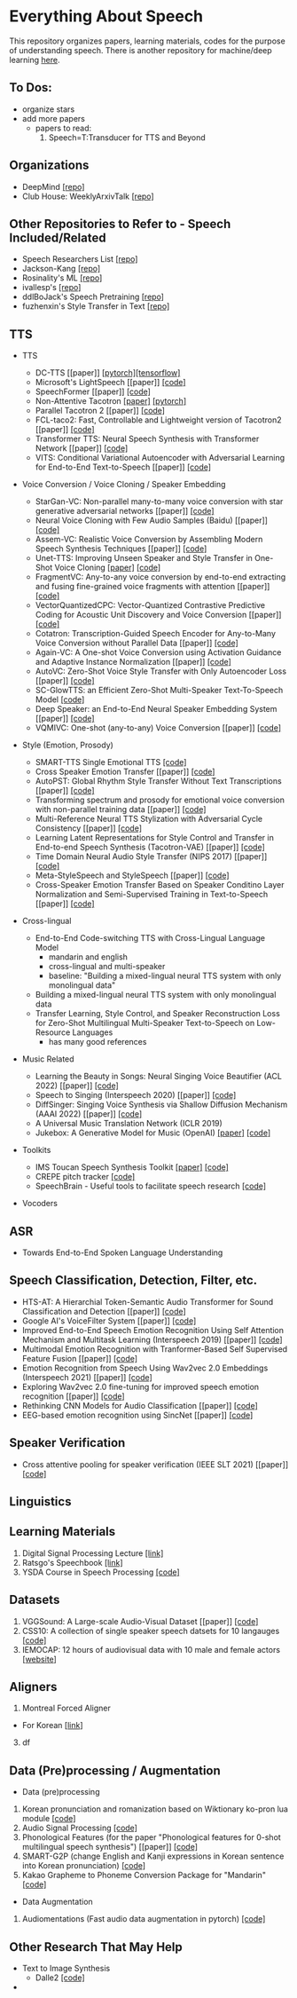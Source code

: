 # Everything About Speech
This repository organizes papers, learning materials, codes for the purpose of understanding speech. There is another repository for machine/deep learning [here](https://github.com/jinny1208/All-Resources-Related-to-ML-DL).

## To Dos:
- organize stars
- add more papers 
  - papers to read:
    1. Speech=T:Transducer for TTS and Beyond

## Organizations
* DeepMind [[repo]](https://github.com/deepmind/deepmind-research)
* Club House: WeeklyArxivTalk [[repo]](https://github.com/jungwoo-ha/WeeklyArxivTalk)

## Other Repositories to Refer to - Speech Included/Related
* Speech Researchers List [[repo]](https://github.com/mutiann/speech_rankings)
* Jackson-Kang [[repo]](https://github.com/Jackson-Kang/Awesome-DL-based-Text-to-speech-Papers-and-Resources)
* Rosinality's ML [[repo]](https://github.com/rosinality/ml-papers)
* ivallesp's [[repo]](https://github.com/ivallesp/papers)
* ddlBoJack's Speech Pretraining [[repo]](https://github.com/ddlBoJack/Awesome-Speech-Pretraining)
* fuzhenxin's Style Transfer in Text [[repo]](https://github.com/fuzhenxin/Style-Transfer-in-Text)


## TTS
* TTS
  - DC-TTS [[paper]] [[pytorch]](https://github.com/chaiyujin/dctts-pytorch)[[tensorflow]](https://github.com/Kyubyong/dc_tts)
  - Microsoft's LightSpeech [[paper]] [[code]](https://github.com/microsoft/NeuralSpeech)
  - SpeechFormer [[paper]] [[code]](https://github.com/HappyColor/SpeechFormer)
  - Non-Attentive Tacotron [[paper]]() [[pytorch]](https://github.com/JoungheeKim/Non-Attentive-Tacotron)
  - Parallel Tacotron 2 [[paper]] [[code]](https://github.com/keonlee9420/Parallel-Tacotron2)
  - FCL-taco2: Fast, Controllable and Lightweight version of Tacotron2 [[paper]] [[code]](https://github.com/Wendison/FCL-taco2)
  - Transformer TTS: Neural Speech Synthesis with Transformer Network [[paper]] [[code]](https://github.com/soobinseo/Transformer-TTS)
  - VITS: Conditional Variational Autoencoder with Adversarial Learning for End-to-End Text-to-Speech [[paper]] [[code]](https://github.com/jaywalnut310/vits)


* Voice Conversion / Voice Cloning / Speaker Embedding
  - StarGan-VC: Non-parallel many-to-many voice conversion with star generative adversarial networks [[paper]] [[code]](https://github.com/liusongxiang/StarGAN-Voice-Conversion)
  - Neural Voice Cloning with Few Audio Samples (Baidu) [[paper]]  [[code]](https://github.com/VisionBrain/Neural_Voice_Cloning)
  - Assem-VC: Realistic Voice Conversion by Assembling Modern Speech Synthesis Techniques [[paper]] [[code]](https://github.com/mindslab-ai/assem-vc)
  - Unet-TTS: Improving Unseen Speaker and Style Transfer in One-Shot Voice Cloning [[paper]](https://arxiv.org/abs/2109.11115) [[code]](https://github.com/CMsmartvoice/One-Shot-Voice-Cloning)
  - FragmentVC: Any-to-any voice conversion by end-to-end extracting and fusing fine-grained voice fragments with attention [[paper]] [[code]](https://github.com/yistLin/FragmentVC)
  - VectorQuantizedCPC: Vector-Quantized Contrastive Predictive Coding for Acoustic Unit Discovery and Voice Conversion [[paper]] [[code]](https://github.com/bshall/VectorQuantizedCPC)
  - Cotatron: Transcription-Guided Speech Encoder for Any-to-Many Voice Conversion without Parallel Data [[paper]] [[code]](https://github.com/mindslab-ai/cotatron)
  - Again-VC: A One-shot Voice Conversion using Activation Guidance and Adaptive Instance Normalization [[paper]] [[code]](https://github.com/KimythAnly/AGAIN-VC)
  - AutoVC: Zero-Shot Voice Style Transfer with Only Autoencoder Loss [[paper]] [[code]](https://github.com/auspicious3000/autovc)
  - SC-GlowTTS: an Efficient Zero-Shot Multi-Speaker Text-To-Speech Model [[code]](https://github.com/Edresson/SC-GlowTTS)
  - Deep Speaker: an End-to-End Neural Speaker Embedding System [[paper]] [[code]](https://github.com/philipperemy/deep-speaker)
  - VQMIVC: One-shot (any-to-any) Voice Conversion [[paper]] [[code]](https://github.com/Wendison/VQMIVC)

* Style (Emotion, Prosody)
  - SMART-TTS Single Emotional TTS [[code]](https://github.com/SMART-TTS/SMART-Single_Emotional_TTS)
  - Cross Speaker Emotion Transfer [[paper]] [[code]](https://github.com/keonlee9420/Cross-Speaker-Emotion-Transfer)
  - AutoPST: Global Rhythm Style Transfer Without Text Transcriptions [[paper]] [[code]](https://github.com/auspicious3000/AutoPST)
  - Transforming spectrum and prosody for emotional voice conversion with non-parallel training data [[paper]] [[code]](https://github.com/KunZhou9646/emotional-voice-conversion-with-CycleGAN-and-CWT-for-Spectrum-and-F0)
  - Multi-Reference Neural TTS Stylization with Adversarial Cycle Consistency [[paper]] [[code]](https://github.com/entn-at/acc-tacotron2)
  - Learning Latent Representations for Style Control and Transfer in End-to-end Speech Synthesis (Tacotron-VAE) [[paper]] [[code]](https://github.com/jinhan/tacotron2-vae)
  - Time Domain Neural Audio Style Transfer (NIPS 2017) [[paper]] [[code]](https://github.com/pkmital/time-domain-neural-audio-style-transfer)
  - Meta-StyleSpeech and StyleSpeech [[paper]] [[code]](https://github.com/KevinMIN95/StyleSpeech)
  - Cross-Speaker Emotion Transfer Based on Speaker Conditino Layer Normalization and Semi-Supervised Training in Text-to-Speech [[paper]] [[code]](https://github.com/keonlee9420/Cross-Speaker-Emotion-Transfer)

* Cross-lingual
  - End-to-End Code-switching TTS with Cross-Lingual Language Model
    - mandarin and english
    - cross-lingual and multi-speaker
    - baseline: "Building a mixed-lingual neural TTS system with only monolingual data"
  - Building a mixed-lingual neural TTS system with only monolingual data
  - Transfer Learning, Style Control, and Speaker Reconstruction Loss for Zero-Shot Multilingual Multi-Speaker Text-to-Speech on Low-Resource Languages
    - has many good references

* Music Related
  - Learning the Beauty in Songs: Neural Singing Voice Beautifier (ACL 2022) [[paper]] [[code]](https://github.com/MoonInTheRiver/NeuralSVB)
  - Speech to Singing (Interspeech 2020) [[paper]] [[code]](https://github.com/ericwudayi/speech2singing)
  - DiffSinger: Singing Voice Synthesis via Shallow Diffusion Mechanism (AAAI 2022) [[paper]] [[code]](https://github.com/MoonInTheRiver/DiffSinger)
  - A Universal Music Translation Network (ICLR 2019) 
  - Jukebox: A Generative Model for Music (OpenAI) [[paper]](https://arxiv.org/pdf/2005.00341.pdf) [[code]](https://github.com/openai/jukebox/tree/master/jukebox)


* Toolkits
  - IMS Toucan Speech Synthesis Toolkit [[paper]](http://festvox.org/blizzard/bc2021/BC21_IMS.pdf) [[code]](https://github.com/DigitalPhonetics/IMS-Toucan)
  - CREPE pitch tracker [[code]](https://github.com/maxrmorrison/torchcrepe)
  - SpeechBrain - Useful tools to facilitate speech research  [[code]](https://github.com/speechbrain/speechbrain)

* Vocoders

## ASR
- Towards End-to-End Spoken Language Understanding 

## Speech Classification, Detection, Filter, etc.
- HTS-AT: A Hierarchial Token-Semantic Audio Transformer for Sound Classification and Detection [[paper]] [[code]](https://github.com/RetroCirce/HTS-Audio-Transformer)
- Google AI's VoiceFilter System [[paper]] [[code]](https://github.com/mindslab-ai/voicefilter)
- Improved End-to-End Speech Emotion Recognition Using Self Attention Mechanism and Multitask Learning (Interspeech 2019) [[paper]] [[code]](https://github.com/KrishnaDN/speech-emotion-recognition-using-self-attention)
- Multimodal Emotion Recognition with Tranformer-Based Self Supervised Feature Fusion [[paper]] [[code]](https://github.com/shamanez/Self-Supervised-Embedding-Fusion-Transformer)
- Emotion Recognition from Speech Using Wav2vec 2.0 Embeddings (Interspeech 2021) [[paper]] [[code]](https://github.com/habla-liaa/ser-with-w2v2)
- Exploring Wav2vec 2.0 fine-tuning for improved speech emotion recognition [[paper]] [[code]](https://github.com/b04901014/FT-w2v2-ser)
- Rethinking CNN Models for Audio Classification [[paper]] [[code]](https://github.com/kamalesh0406/Audio-Classification)
- EEG-based emotion recognition using SincNet [[paper]] [[code]](https://github.com/meiyor/SincNet-for-Autism-EEG-based-Emotion-Recognition)

## Speaker Verification
- Cross attentive pooling for speaker verification (IEEE SLT 2021) [[paper]] [[code]](https://github.com/seongmin-kye/CAP)

## Linguistics

## Learning Materials
1. Digital Signal Processing Lecture [[link]](https://github.com/spatialaudio/digital-signal-processing-lecture)
2. Ratsgo's Speechbook [[link]](https://github.com/ratsgo/speechbook)
3. YSDA Course in Speech Processing [[code]](https://github.com/yandexdataschool/speech_course)

## Datasets
1. VGGSound: A Large-scale Audio-Visual Dataset [[paper]] [[code]](https://github.com/hche11/VGGSound)
2. CSS10: A collection of single speaker speech datsets for 10 langauges [[code]](https://github.com/Kyubyong/css10)
3. IEMOCAP: 12 hours of audiovisual data with 10 male and female actors [[website](https://sail.usc.edu/iemocap/iemocap_release.htm)]

## Aligners
1. Montreal Forced Aligner
  - For Korean [[link](https://chldkato.tistory.com/195)]
3. df

## Data (Pre)processing / Augmentation
* Data (pre)processing
1. Korean pronunciation and romanization based on Wiktionary ko-pron lua module [[code]](https://github.com/kord123/ko_pron)
2. Audio Signal Processing [[code]](https://github.com/sooftware/Audio-Signal-Processing)
3. Phonological Features (for the paper "Phonological features for 0-shot multilingual speech synthesis") [[paper]] [[code]](https://github.com/papercup-open-source/phonological-features)
4. SMART-G2P (change English and Kanji expressions in Korean sentence into Korean pronunciation) [[code]](https://github.com/SMART-TTS/SMART-G2P)
5. Kakao Grapheme to Phoneme Conversion Package for "Mandarin" [[code]](https://github.com/kakaobrain/g2pM)

* Data Augmentation
1. Audiomentations (Fast audio data augmentation in pytorch) [[code]](https://github.com/asteroid-team/torch-audiomentations)

## Other Research That May Help
* Text to Image Synthesis
  - Dalle2 [[code]](https://github.com/lucidrains/DALLE2-pytorch)
* 
